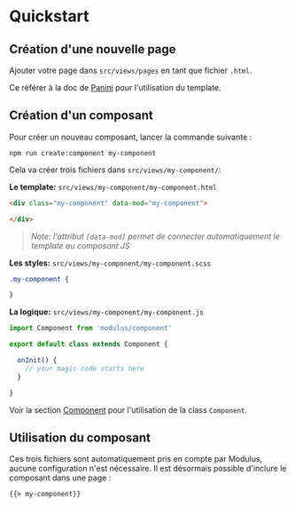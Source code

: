# Quickstart

## Création d'une nouvelle page

Ajouter votre page dans `src/views/pages` en tant que fichier `.html`.

Ce référer à la doc de [Panini](https://foundation.zurb.com/sites/docs/panini.html) pour l'utilisation du template.

## Création d'un composant

Pour créer un nouveau composant, lancer la commande suivante :
```
npm run create:component my-component
```

Cela va créer trois fichiers dans `src/views/my-component/`:

**Le template:** `src/views/my-component/my-component.html`
```html
<div class="my-component" data-mod="my-component">

</div>
```

> *Note: l'attribut `[data-mod]` permet de connecter automatiquement le template au composant JS*

**Les styles:** `src/views/my-component/my-component.scss`
```css
.my-component {

}
```

**La logique:** `src/views/my-component/my-component.js`
```js
import Component from 'modulus/component'

export default class extends Component {

  onInit() {
    // your magic code starts here
  }

}
```

Voir la section [Component](modulus/component.md) pour l'utilisation de la class `Component`.


## Utilisation du composant

Ces trois fichiers sont automatiquement pris en compte par Modulus, aucune configuration n'est nécessaire.
Il est désormais possible d'inclure le composant dans une page :
```html
{{> my-component}}
```